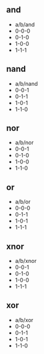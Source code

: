 ## and
- a/b/and
- 0-0-0
- 0-1-0
- 1-0-0
- 1-1-1

## nand
- a/b/nand
- 0-0-1
- 0-1-1
- 1-0-1
- 1-1-0

## nor
- a/b/nor
- 0-0-1
- 0-1-0
- 1-0-0
- 1-1-0

## or
- a/b/or
- 0-0-0
- 0-1-1
- 1-0-1
- 1-1-1

## xnor
- a/b/xnor
- 0-0-1
- 0-1-0
- 1-0-0
- 1-1-1

## xor
- a/b/xor
- 0-0-0
- 0-1-1
- 1-0-1
- 1-1-0

